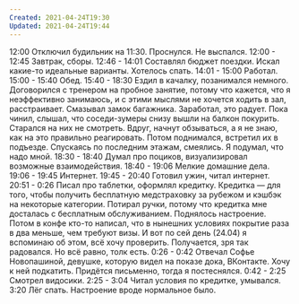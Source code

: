 ```yaml
---
Created: 2021-04-24T19:30
Updated: 2021-04-24T19:44
---
```

12:00 Отключил будильник на 11:30. Проснулся. Не выспался.
12:00 - 12:45 Завтрак, сборы.
12:46 - 14:01 Составлял бюджет поездки. Искал какие-то идеальные варианты. Хотелось спать.
14:01 - 15:00 Работал.
15:00 - 15:40 Обед.
15:40 - 18:30 Ездил в качалку, позанимался немного. Договорился с тренером на пробное занятие, потому что кажется, что я неэффективно занимаюсь, и с этими мыслями не хочется ходить в зал, расстраивает. Смазывал замок багажника. Заработал, это радует.
Пока чинил, слышал, что соседи-зумеры снизу вышли на балкон покурить. Старался на них не смотреть. Вдруг, начнут обзываться, а я не знаю, как на это правильно реагировать.
Потом поднимался, встретил их в подъезде. Спускаясь по последним этажам, смеялись. Я подумал, что надо мной.
18:30 - 18:40 Думал про поциков, визуализировал возможные взаимодействия.
18:40 - 19:06 Мелкие домашние дела.
19:06 - 19:45 Интернет.
19:45 - 20:40 Готовил ужин, читал интернет.
20:51 - 0:26 Писал про таблетки, оформлял кредитку. Кредитка — для того, чтобы получить бесплатную медстраховку за рубежом и кэшбэк на некоторые категории. Потирал ручки, потому что кредитка мне досталась с бесплатным обслуживанием. Поднялось настроение. Потом в конфе кто-то написал, что в нынешних условиях покрытие раза в два меньше, чем требуют визы. И вот по сей день (24.04) я вспоминаю об этом, всё хочу проверить. Получается, зря так радовался. Но всё равно, толк есть.
0:26 - 0:42 Отвечал Софье Новопашиной, девушке, которую видел на показе дока, ВКонтакте. Хочу к ней подкатить. Придётся письменно, тогда я постеснялся.
0:42 - 2:25 Смотрел видосики.
2:25 - 3:04 Читал условия по кредитке, умывался.
3:20 Лёг спать.
Настроение вроде нормальное было.